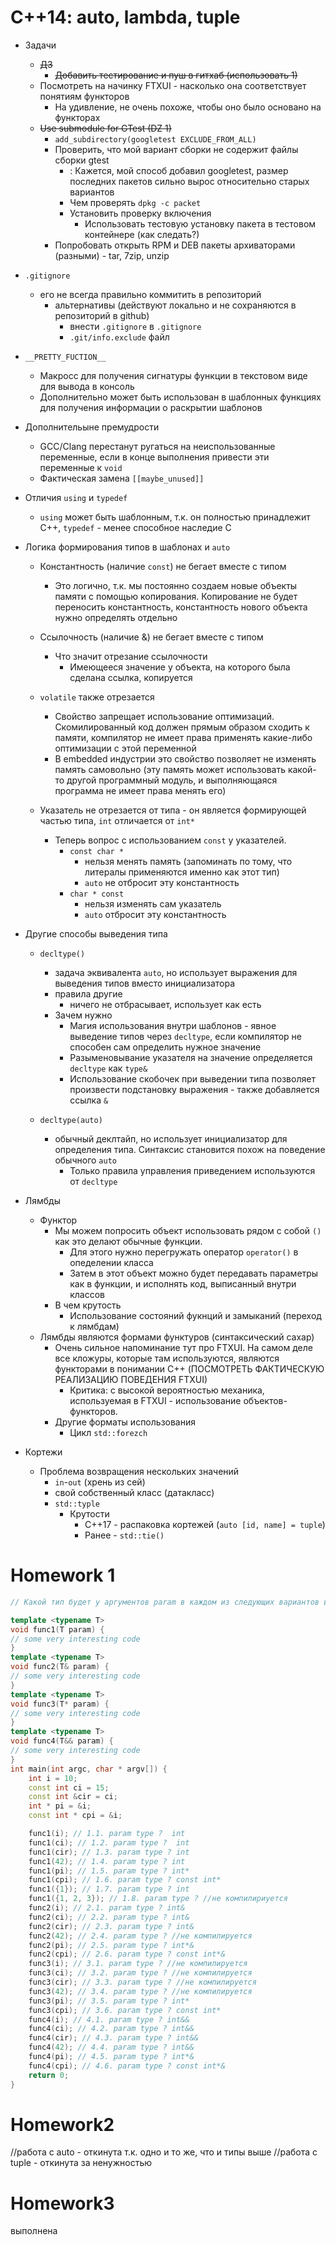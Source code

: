 # C++14: auto, lambda, tuple

+ Задачи
    + ~~ДЗ~~
        + ~~Добавить тестирование и пуш в гитхаб (использовать 1)~~
    + Посмотреть на начинку FTXUI - насколько она соответствует понятиям функторов
        + На удивление, не очень похоже, чтобы оно было основано на функторах
    + ~~Use submodule for GTest (DZ 1)~~
        + `add_subdirectory(googletest EXCLUDE_FROM_ALL)`
        + Проверить, что мой вариант сборки не содержит файлы сборки gtest
            + : Кажется, мой способ добавил googletest, размер последних пакетов сильно вырос относительно старых вариантов
            + Чем проверять
                `dpkg -c packet`
            + Установить проверку включения
                + Использовать тестовую установку пакета в тестовом контейнере (как следать?)
        + Попробовать открыть RPM и DEB пакеты архиваторами (разными) - tar, 7zip, unzip
















+ `.gitignore`
    + его не всегда правильно коммитить в репозиторий
        + альтернативы (действуют локально и не сохраняются в репозиторий в github)
            + внести `.gitignore` в `.gitignore`
            + `.git/info.exclude` файл


+ `__PRETTY_FUCTION__` 
    + Макросс для получения сигнатуры функции в текстовом виде для вывода в консоль
    + Дополнительно может быть использован в шаблонных функциях для получения информации о раскрытии шаблонов


+ Дополнительыне премудрости
    + GCC/Clang перестанут ругаться на неиспользованные переменные, если в конце выполнения привести эти переменные к `void`
    + Фактическая замена `[[maybe_unused]]`
+ Отличия `using` и `typedef`
    + `using` может быть шаблонным, т.к. он полностью принадлежит C++, `typedef` - менее способное наследие C

+ Логика формирования типов в шаблонах и `auto`
    + Константность (наличие `const`) не бегает вместе с типом
        + Это логично, т.к. мы постоянно создаем новые объекты памяти с помощью копирования. Копирование не будет переносить константность, константность нового объекта нужно определять отдельно
    + Ссылочность (наличие &) не бегает вместе с типом
        + Что значит отрезание ссылочности
            + Имеющееся значение у объекта, на которого была сделана ссылка, копируется
    + `volatile` также отрезается
        + Свойство запрещает использование оптимизаций. Скомилированный код должен прямым образом сходить к памяти, компилятор не имеет права применять какие-либо оптимизации с этой переменной
        + В embedded индустрии это свойство позволяет не изменять память самовольно (эту память может использовать какой-то другой программный модуль, и выполняющаяся программа не имеет права менять его)
    
    
    
    + Указатель не отрезается от типа - он является формирующей частью типа, `int` отличается от `int*`    
        + Теперь вопрос с использованием `const` у указателей.
            + `const char *`
                + нельзя менять память (запоминать по тому, что литералы применяются именно как этот тип)
                + `auto` не отбросит эту константность
            + `char * const`
                + нельзя изменять сам указатель
                + `auto` отбросит эту константность



+ Другие способы выведения типа 
    + `decltype()`
        + задача эквивалента `auto`, но использует выражения для выведения типов вместо инициализатора
        + правила другие
            + ничего не отбрасывает, использует как есть
        + Зачем нужно
            + Магия использования внутри шаблонов - явное выведение типов через `decltype`, если компилятор не способен сам определить нужное значение
            + Разыменовывание указателя на значение определяется `decltype` как `type&`
            + Использование скобочек при выведении типа позволяет произвести подстановку выражения - также добавляется ссылка `&`
                
    + `decltype(auto)`
        + обычный деклтайп, но использует инициализатор для определения типа. Синтаксис становится похож на поведение обычного `auto`
            + Только правила управления приведением используются от `decltype`



+ Лямбды
    + Функтор
        + Мы можем попросить объект использовать рядом с собой `()` как это делают обычные функции. 
            + Для этого нужно перегружать оператор `operator()` в опеделении класса
            + Затем в этот объект можно будет передавать параметры как в функции, и исполнять код, выписанный внутри классов
        + В чем крутость
            + Использование состояний фукнций и замыканий (переход к лямбдам)
    + Лямбды являются формами функтуров (синтаксический сахар)
        + Очень сильное напоминание тут про FTXUI. На самом деле все кложуры, которые там используются, являются функторами в понимании C++ (ПОСМОТРЕТЬ ФАКТИЧЕСКУЮ РЕАЛИЗАЦИЮ ПОВЕДЕНИЯ FTXUI)
            + Критика: с высокой вероятностью механика, используемая в FTXUI - использование объектов-функторов. 
        + Другие форматы использования
            + Цикл `std::forezch`



+ Кортежи
    + Проблема возвращения нескольких значений
        + `in`-`out` (хрень из сей)
        + свой собственный класс (датакласс)
        + `std::typle`
            + Крутости
                + C++17 - распаковка кортежей (`auto [id, name] = tuple`)
                + Ранее - `std::tie()`




# Homework 1

```c++
// Какой тип будет у аргументов param в каждом из следующих вариантов вызова шаблонных функций?

template <typename T>
void func1(T param) {
// some very interesting code
}
template <typename T>
void func2(T& param) {
// some very interesting code
}
template <typename T>
void func3(T* param) {
// some very interesting code
}
template <typename T>
void func4(T&& param) {
// some very interesting code
}
int main(int argc, char * argv[]) {
    int i = 10;
    const int ci = 15;
    const int &cir = ci;
    int * pi = &i;
    const int * cpi = &i;

    func1(i); // 1.1. param type ?  int
    func1(ci); // 1.2. param type ?  int
    func1(cir); // 1.3. param type ? int
    func1(42); // 1.4. param type ? int
    func1(pi); // 1.5. param type ? int*
    func1(cpi); // 1.6. param type ? const int*
    func1({1}); // 1.7. param type ? int
    func1({1, 2, 3}); // 1.8. param type ? //не компилириуется
    func2(i); // 2.1. param type ? int& 
    func2(ci); // 2.2. param type ? int&
    func2(cir); // 2.3. param type ? int&
    func2(42); // 2.4. param type ? //не компилируется
    func2(pi); // 2.5. param type ? int*&
    func2(cpi); // 2.6. param type ? const int*&
    func3(i); // 3.1. param type ? //не компилируется
    func3(ci); // 3.2. param type ? //не компилируется
    func3(cir); // 3.3. param type ? //не компилируется
    func3(42); // 3.4. param type ? //не компилируется
    func3(pi); // 3.5. param type ? int*
    func3(cpi); // 3.6. param type ? const int*
    func4(i); // 4.1. param type ? int&&
    func4(ci); // 4.2. param type ? int&&
    func4(cir); // 4.3. param type ? int&&
    func4(42); // 4.4. param type ? int&&
    func4(pi); // 4.5. param type ? int*&
    func4(cpi); // 4.6. param type ? const int*&
    return 0;
}
```






# Homework2
//работа с auto - откинута т.к. одно и то же, что и типы выше
//работа с tuple - откинута за ненужностью


# Homework3 
выполнена